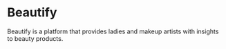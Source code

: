 # Beautify
Beautify is a platform that provides ladies and makeup artists with insights to beauty products.
